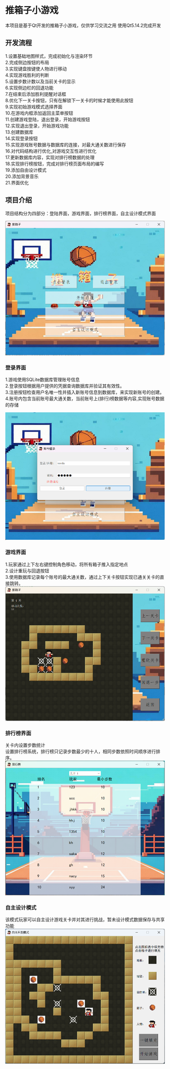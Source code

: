 # 推箱子小游戏
本项目是基于Qt开发的推箱子小游戏，仅供学习交流之用
使用Qt5.14.2完成开发
## 开发流程
1.设置基础地图样式，完成初始化与渲染环节<br>
2.完成侧边按钮的布局<br>
3.实现键盘按键使人物进行移动<br>
4.实现游戏胜利的判断<br>
5.设置步数计数以及当前关卡的显示<br>
6.实现侧边栏的回退功能<br>
7.在结束后添加胜利提醒对话框<br>
8.优化下一关卡按钮，只有在解锁下一关卡的时候才能使用此按钮<br>
9.实现初始游戏模式选择界面<br>
10.在游戏内框添加返回主菜单按钮<br>
11.创建游戏登陆，退出登录，开始游戏按钮<br>
12.实现退出登录，开始游戏功能<br>
13.创建数据库<br>
14.实现登录按钮<br>
15.实现游戏账号数据与数据库的连接，对最大通关数进行保存<br>
16.对代码结构进行优化,对游戏交互性进行优化<br>
17.更新数据库内容，实现对排行榜数据的处理<br>
18.实现排行榜按钮，完成对排行榜页面布局的编写<br>
19.添加自由设计模式<br>
20.添加背景音乐<br>
21.界面优化<br>
## 项目介绍
项目结构分为四部分：登陆界面，游戏界面，排行榜界面，自主设计模式界面<br>

![alt text](/image/res1.png)
### 登录界面
1.游戏使用SQLite数据库管理账号信息<br>
2.登录按钮根据用户提供的凭据查询数据库并验证其有效性。<br>
3.注册按钮检查用户名唯一性并插入新账号信息到数据库，来实现新账号的创建。<br>
4.账号内包含当前账号最大通关数，当前账号上(排行)榜数据等内容,实现账号数据的存储<br>

![alt text](/image/res2.png)
### 游戏界面
1.玩家通过上下左右键控制角色移动，将所有箱子推入指定地点<br>
2.设计重玩与回退按钮<br>
3.使用数据库记录每个账号的最大通关数，通过上下关卡按钮实现已通关关卡的直接跳转。<br>
![alt text](/image/res3.png)
### 排行榜界面
关卡内设置步数统计<br>
设置排行榜系统，排行榜只记录步数最少的十人，相同步数依照时间顺序进行排序。<br>
![alt text](/image/res4.png)
### 自主设计模式
该模式玩家可以自主设计游戏关卡并对其进行挑战，暂未设计模式数据保存与共享功能<br>
![alt text](/image/res5.png)
